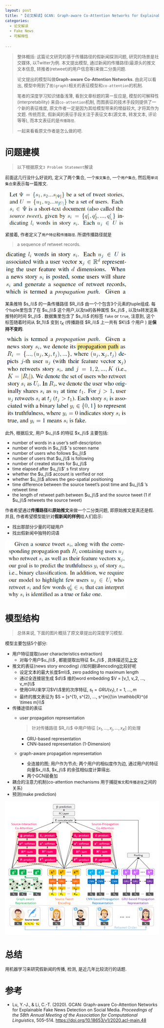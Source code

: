 ```yaml
---
layout: post
title: "【论文解读】GCAN: Graph-aware Co-Attention Networks for Explainable Fake News Detection on Social Media"
categories:
  - 论文解读
  - Fake News
  - 可解释性

---
```




> 整体概括:  这篇论文研究的基于传播路径的假新闻探测问题, 研究的场景是社交媒体, 以Twitter为例. 本文提出模型, 通过新闻的传播路径(最源头的推文文本信息, 转推者(retweet)的用户信息等)来做二分类问题.
>
> 论文提出的模型叫做**Graph-aware Co-Attention Networks**. 由此可以看出, 模型中用到了`图(graph)`相关的表征模型和`co-attention`的机制. 
>
> 笔者的深度学习知识储备浅薄, 看到文章标题的第一反应是, 模型的可解释性(interpretability) 来自`co-attention`机制, 而图表征的技术手段则提供了一个新的表征维度, 原文作者一定是因为其给模型带来的增益较大, 才将其作为文题. 传统而言, 假新闻的表征手段关注于表征文本(源文本, 转发文本, 评论等等), 而本文表征的是`传播路径`. 
>
> 一起来看看原文作者是怎么做的吧.

# 问题建模

> 以下根据原文`3 Problem Statement`解读

前面这几行没什么好说的, 定义了两个集合, 一个`推文集合`, 一个`用户集合`, 然后用`单词集合`来表示每一篇推文.

<img src="/img/gcan/image-20211103145810670.png" alt="image-20211103145810670" width=400 />


紧接着, 作者定义了`用户特征`和`传播路径`. 所谓传播路径就是

> a sequence of retweet records.

<img src="/img/gcan/image-20211103150120670.png" alt="image-20211103150120670" width=400  />

某条推特 $s_i\\$ 的一条传播路径 $R_i\\$ 由一个个包含3个元素的tuple组成. 每个tuple里包含了在  $u_j\\$ 这个用户,以及ta的各种属性 $x_j\\$ , 以及ta转发这条推特的时间 $t_j\\$ . 数据集里包含了 $s_i\\$ 的标签 `fake` or `true`, 注意到, 这个标签随着时间从 $t_1\\$ 变到 $t_K$ (传播路径 $R_i\\$ 上一共有 $K\\$ 个用户 ) 是**保持不变的**.

<img src="/img/gcan/image-20211103150619447.png" alt="image-20211103150619447" width=400  />

<span id="用户特征">

此外, 根据后文, 用户 $u_j\\$ 的特征 $x_j\\$ 主要包括:

* number of words in a user’s self-description
* number of words in $u_j\\$ 's screen name
* number of users who follows $u_j\\$
* number of users that $u_j\\$ is following
* number of created stories for $u_j\\$
* time elapsed after $u_j\\$' s first story
* whether the $u_j\\$ account is verified or not
* whether $u_j\\$ allows the geo-spatial positioning
* time difference between the source tweet’s post time and $u_j\\$ ’s retweet time
* the length of retweet path between $u_j\\$ and the source tweet (1 if $u_j\\$ retweets the source tweet)

作者希望通过**传播路径**和**原始推文**来做一个二分类问题, 即原始推文是真还是假. 并且, 作者希望模型能针对**假新闻的样例**给人们启示:

* 找出那部分少量的可疑用户
* 找出假新闻中独特的词语

<img src="/img/gcan/image-20211105103606361.png" alt="image-20211105103606361" width=400 />

# 模型结构

> 总体来说, 下面的图片概括了原文章提出的深度学习模型.

模型主要包括5个部分:

* 用户特征提取(user characteristics extraction)
  * 对每个用户$u_j\\$ , 都能提取出特征 $x_j\\$ , 具体描述见[上文](#用户特征)
* 推文的表征(news story encoding) //如何翻译encoding比较好呢
  * 设定文本的最大长度$m\\$,  zero padding to maximum length
  * 通过全连接层生成 $d\\$ 维的word embedding $V = [v_1, v_2, ..., v_m]\\$
  * 使用GRU来学习$V\\$里的次序特征, $s_t=GRU(v_t), t=1, ..., m$
  * 最终的推文表征为 $S = [s^{1}, s^{2}, ..., s^{m}]\in \mathbb{R}^{d \times m}\\$
* 传播途径的表征 
  * user propagation representation
  
    > 针对传播路径 $R_i\\$ 中用户特征 $[x_1, ..., x_j, ..., x_K]$ 的处理
  
    * GRU-based representation
    * CNN-based representation (1-Dimension)
  
  * graph-aware propagation representation
  
    * 全连接的图; 用户作为节点; 两个用户的相似度作为边, 通过用户的特征向量$x_i\\$, $x_j\\$ 的余弦相似度计算得出.
    * 两个GCN层叠加 
* 耦合的注意力机制(co-attention mechanisms 用于捕捉`推文`和`传播途径`之间的关系)
* 预测(make prediction)

![模型图](/img/gcan/model_arch.png)

# 总结

用机器学习来研究假新闻的传播, 检测, 是近几年比较流行的话题.

# 参考

- Lu, Y.-J., & Li, C.-T. (2020). GCAN: Graph-aware Co-Attention Networks for Explainable Fake News Detection on Social Media. *Proceedings of the 58th Annual Meeting of the Association for Computational Linguistics*, 505–514. https://doi.org/10.18653/v1/2020.acl-main.48


